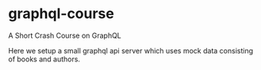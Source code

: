 # graphql-course
A Short Crash Course on GraphQL

Here we setup a small graphql api server which uses mock data consisting of books and authors.
